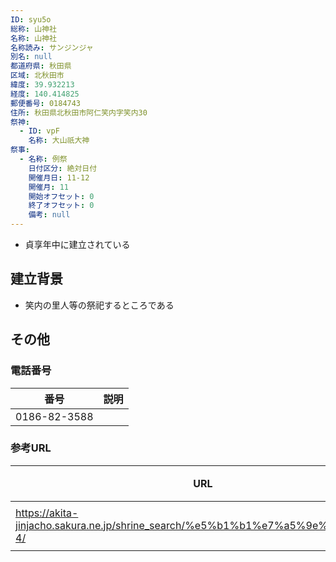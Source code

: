 ```yaml
---
ID: syu5o
総称: 山神社
名称: 山神社
名称読み: サンジンジャ
別名: null
都道府県: 秋田県
区域: 北秋田市
緯度: 39.932213
経度: 140.414825
郵便番号: 0184743
住所: 秋田県北秋田市阿仁笑内字笑内30
祭神:
  - ID: vpF
    名称: 大山祇大神
祭事:
  - 名称: 例祭
    日付区分: 絶対日付
    開催月日: 11-12
    開催月: 11
    開始オフセット: 0
    終了オフセット: 0
    備考: null
---
```


- 貞享年中に建立されている

## 建立背景

- 笑内の里人等の祭祀するところである

## その他

### 電話番号

| 番号         | 説明 |
| ------------ | ---- |
| 0186-82-3588 |      |

### 参考URL

| URL                                                                              | 説明   |
| -------------------------------------------------------------------------------- | ------ |
| https://akita-jinjacho.sakura.ne.jp/shrine_search/%e5%b1%b1%e7%a5%9e%e7%a4%be-4/ | 神社庁 |
